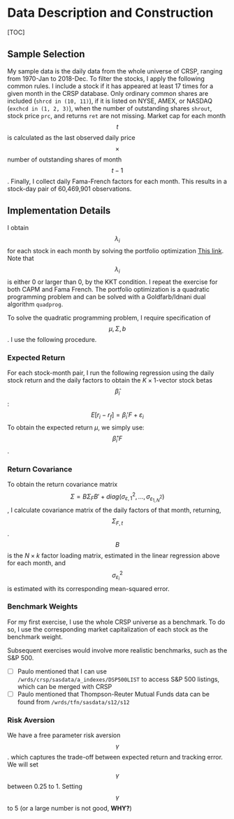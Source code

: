 # Data Description and Construction
[TOC]

## Sample Selection

My sample data is the daily data from the whole universe of CRSP, ranging from 1970-Jan to 2018-Dec. To filter the stocks, I apply the following common rules. I  include a stock if it has appeared at least 17 times for a given month in the CRSP database. Only ordinary common shares are included (`shrcd in (10, 11)`), if it is listed on NYSE, AMEX, or NASDAQ (`exchcd in (1, 2, 3)`), when the number of outstanding shares `shrout`, stock price `prc`, and returns `ret`  are not missing. Market cap for each month $$t$$ is calculated as the last observed daily price $$ \times $$ number of outstanding shares of month $$ t  - 1$$. Finally, I collect daily Fama-French factors for each month. This results in a stock-day pair of 60,469,901 observations.

## Implementation Details

I obtain $$\lambda_i$$ for each stock in each month by solving the portfolio optimization [This link](../chapter-1/motivation#problem-formulation). Note that $$\lambda_i$$ is either $0$ or larger than $0$, by the KKT condition. I repeat the exercise for both CAPM and Fama French. The portfolio optimization is a quadratic programming problem and can be solved with a Goldfarb/Idnani dual algorithm `quadprog`. 

To solve the quadratic programming problem, I require specification of $$\mu, \Sigma, b$$. I use the following procedure.

### Expected Return

For each stock-month pair, I run the following regression using the daily stock return and the daily factors to obtain the $K \times 1$-vector stock betas $$ \hat{\beta}_i ​$$:
$$
E[r_i - r_f] = \beta_i'F + \varepsilon_i
$$
To obtain the expected return $\mu$, we simply use: $$ \hat{\beta}_i' F$$.

### Return Covariance

To obtain the return covariance matrix $$\Sigma = B\Sigma_F B' + diag(\sigma_{\varepsilon, 1}^2,..., \sigma_{\varepsilon_{1,N}^2})$$, I calculate covariance matrix of the daily factors of that month, returning, $$\Sigma_{F, t}$$. $$B$$ is the $N \times k$ factor loading matrix, estimated in the linear regression above for each month, and $$\sigma_{\varepsilon_i}^2​$$ is estimated with its corresponding mean-squared error.

### Benchmark Weights

For my first exercise, I use the whole CRSP universe as a benchmark. To do so, I use the corresponding market capitalization of each stock as the benchmark weight. 

Subsequent exercises would involve more realistic benchmarks, such as the S&P 500.

- [ ] Paulo mentioned that I can use `/wrds/crsp/sasdata/a_indexes/DSP500LIST` to access S&P 500 listings, which can be merged with CRSP
- [ ] Paulo mentioned that Thompson-Reuter Mutual Funds data can be found from `/wrds/tfn/sasdata/s12/s12`

### Risk Aversion

We have a free parameter risk aversion $$ \gamma $$. which captures the trade-off between expected return and tracking error. We will set $$ \gamma $$ between 0.25 to 1. Setting $$ \gamma $$ to 5 (or a large number is not good, **WHY?**)

